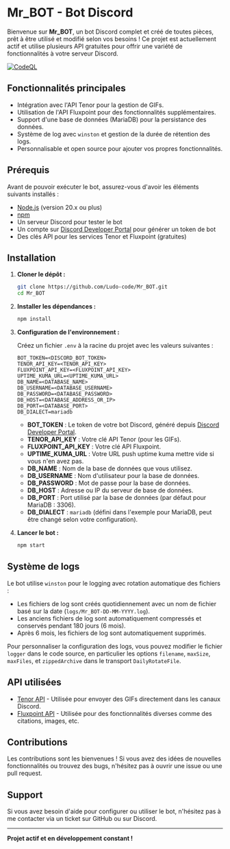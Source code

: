 # Mr_BOT - Bot Discord

Bienvenue sur **Mr_BOT**, un bot Discord complet et créé de toutes pièces, prêt à être utilisé et modifié selon vos besoins ! Ce projet est actuellement actif et utilise plusieurs API gratuites pour offrir une variété de fonctionnalités à votre serveur Discord.

[![CodeQL](https://github.com/Ludo-code/Mr_BOT/actions/workflows/github-code-scanning/codeql/badge.svg?branch=master)](https://github.com/Ludo-code/Mr_BOT/actions/workflows/github-code-scanning/codeql)

## Fonctionnalités principales

- Intégration avec l'API Tenor pour la gestion de GIFs.
- Utilisation de l'API Fluxpoint pour des fonctionnalités supplémentaires.
- Support d'une base de données (MariaDB) pour la persistance des données.
- Système de log avec `winston` et gestion de la durée de rétention des logs.
- Personnalisable et open source pour ajouter vos propres fonctionnalités.

## Prérequis

Avant de pouvoir exécuter le bot, assurez-vous d'avoir les éléments suivants installés :

- [Node.js](https://nodejs.org/) (version 20.x ou plus)
- [npm](https://www.npmjs.com/)
- Un serveur Discord pour tester le bot
- Un compte sur [Discord Developer Portal](https://discord.com/developers/applications) pour générer un token de bot
- Des clés API pour les services Tenor et Fluxpoint (gratuites)

## Installation

1. **Cloner le dépôt :**
   ```bash
   git clone https://github.com/Ludo-code/Mr_BOT.git
   cd Mr_BOT
   ```

2. **Installer les dépendances :**
   ```bash
   npm install
   ```

3. **Configuration de l'environnement :**

   Créez un fichier `.env` à la racine du projet avec les valeurs suivantes :

   ```env
   BOT_TOKEN=<DISCORD_BOT_TOKEN>
   TENOR_API_KEY=<TENOR_API_KEY>
   FLUXPOINT_API_KEY=<FLUXPOINT_API_KEY>
   UPTIME_KUMA_URL=<UPTIME_KUMA_URL>
   DB_NAME=<DATABASE_NAME>
   DB_USERNAME=<DATABASE_USERNAME>
   DB_PASSWORD=<DATABASE_PASSWORD>
   DB_HOST=<DATABASE_ADDRESS_OR_IP>
   DB_PORT=<DATABASE_PORT>
   DB_DIALECT=mariadb
   ```

   - **BOT_TOKEN** : Le token de votre bot Discord, généré depuis [Discord Developer Portal](https://discord.com/developers/applications).
   - **TENOR_API_KEY** : Votre clé API Tenor (pour les GIFs).
   - **FLUXPOINT_API_KEY** : Votre clé API Fluxpoint.
   - **UPTIME_KUMA_URL** : Votre URL push uptime kuma mettre vide si vous n'en avez pas.
   - **DB_NAME** : Nom de la base de données que vous utilisez.
   - **DB_USERNAME** : Nom d'utilisateur pour la base de données.
   - **DB_PASSWORD** : Mot de passe pour la base de données.
   - **DB_HOST** : Adresse ou IP du serveur de base de données.
   - **DB_PORT** : Port utilisé par la base de données (par défaut pour MariaDB : 3306).
   - **DB_DIALECT** : `mariadb` (défini dans l'exemple pour MariaDB, peut être changé selon votre configuration).

4. **Lancer le bot :**
   ```bash
   npm start
   ```

## Système de logs

Le bot utilise `winston` pour le logging avec rotation automatique des fichiers :

- Les fichiers de log sont créés quotidiennement avec un nom de fichier basé sur la date (`logs/Mr_BOT-DD-MM-YYYY.log`).
- Les anciens fichiers de log sont automatiquement compressés et conservés pendant 180 jours (6 mois).
- Après 6 mois, les fichiers de log sont automatiquement supprimés.

Pour personnaliser la configuration des logs, vous pouvez modifier le fichier `logger` dans le code source, en particulier les options `filename`, `maxSize`, `maxFiles`, et `zippedArchive` dans le transport `DailyRotateFile`.

## API utilisées

- [Tenor API](https://tenor.com/gifapi/documentation) - Utilisée pour envoyer des GIFs directement dans les canaux Discord.
- [Fluxpoint API](https://docs.fluxpoint.dev/home) - Utilisée pour des fonctionnalités diverses comme des citations, images, etc.

## Contributions

Les contributions sont les bienvenues ! Si vous avez des idées de nouvelles fonctionnalités ou trouvez des bugs, n'hésitez pas à ouvrir une issue ou une pull request.

## Support

Si vous avez besoin d'aide pour configurer ou utiliser le bot, n'hésitez pas à me contacter via un ticket sur GitHub ou sur Discord.

---

**Projet actif et en développement constant !**
